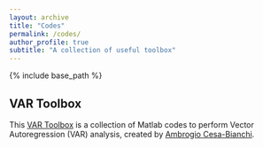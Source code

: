```yaml
---
layout: archive
title: "Codes"
permalink: /codes/
author_profile: true
subtitle: "A collection of useful toolbox"
---
```


{% include base_path %}

## VAR Toolbox
This [VAR Toolbox](https://sites.google.com/site/ambropo/MatlabCodes) is a collection of Matlab codes to perform Vector Autoregression (VAR) analysis, created by [Ambrogio Cesa-Bianchi](https://sites.google.com/site/ambropo/home).

